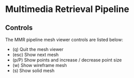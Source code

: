 # Multimedia Retrieval Pipeline

## Controls

The MMR pipeline mesh viewer controls are listed below:

- (q) Quit the mesh viewer
- (esc) Show next mesh
- (p/P) Show points and increase / decrease point size
- (w) Show wireframe mesh
- (s) Show solid mesh

